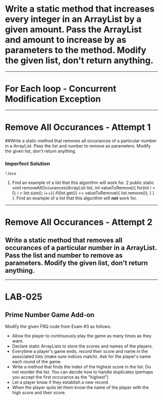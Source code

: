 # Write a static method that increases every integer in an ArrayList by a given amount. Pass the ArrayList and amount to increase by as parameters to the method. Modify the given list, don't return anything. 

---
# For Each loop - Concurrent Modification Exception

---
# Remove All Occurances - Attempt 1  

##Write a static method that removes all occurances of a particular number in a ArrayList. Pass the list and number to remove as parameters. Modify the given list, don't return anything.

### Imperfect Solution

	!Java


1. Find an example of a list that this algorithm will work for.
2	public static void removeAllOccurances(ArrayList<Integer> list, int valueToRemove){
	    for(int i = 0; i < list.size(); i++){
	        if(list.get(i) == valueToRemove){
	            list.remove(i);
	        }
	    }
	}. Find an example of a list that this algorithm will **not** work for.

---
# Remove All Occurances - Attempt 2

## Write a static method that removes all occurances of a particular number in a ArrayList. Pass the list and number to remove as parameters. Modify the given list, don't return anything.

---
# LAB-025
 
## Prime Number Game Add-on

Modify the given FRQ code from Exam #3 as follows.

* Allow the player to continuously play the game as many times as they want.
* Declare static ArrayLists to store the scores and names of the players.
* Everytime a player's game ends, record their score and name in the associated lists (make sure indices match). Ask for the player's name each round of the game.
* Write a method that finds the index of the highest score in the list. Do not reorder the list. You can decide how to handle duplicates (perhaps you accept the first occurance as the "highest")
* Let a player know if they establish a new record.
* When the player quits let them know the name of the player with the high score and their score.